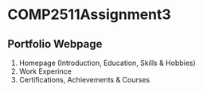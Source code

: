 # COMP2511Assignment3

## Portfolio Webpage
1. Homepage (Introduction, Education, Skills & Hobbies)
2. Work Experince
3. Certifications, Achievements & Courses
